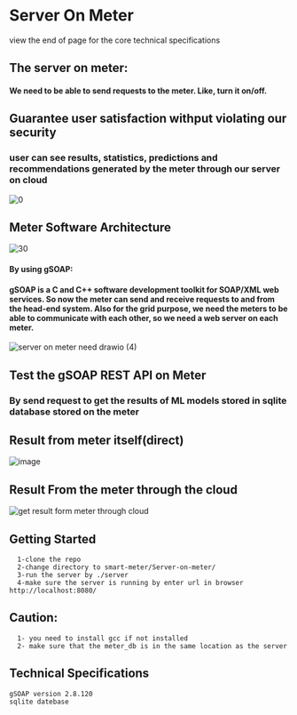 # Server On Meter
view the end of page for the core technical specifications
## The server on meter:
#### We need to be able to send requests to the meter. Like, turn it on/off.

## Guarantee user satisfaction withput violating our security
### user can see results, statistics, predictions and recommendations generated by the meter through our server on cloud

![0](https://user-images.githubusercontent.com/51336081/166917080-b90c7741-98e1-4a14-83a0-6650ab0948bd.png)

## Meter Software Architecture
![30](https://user-images.githubusercontent.com/51336081/166917056-fa9b05ed-38a8-45b8-a2d8-844dc6fb1423.png)


#### By using gSOAP:
#### gSOAP is a C and C++ software development toolkit for SOAP/XML web services. So now the meter can send and receive requests to and from the head-end system. Also for the grid purpose, we need the meters to be able to communicate with each other, so we need a web server on each meter. 

![server on meter need drawio (4)](https://user-images.githubusercontent.com/51336081/166916352-fd125232-7e62-4096-87d5-b89f728fe1b4.png)

## Test the gSOAP REST API on Meter 
### By send request to get the results of ML models stored in sqlite database stored on the meter

## Result from meter itself(direct)
![image](https://user-images.githubusercontent.com/51336081/166918314-3c8c71d0-94bb-44b0-8e67-53b7c4016754.png)

## Result From the meter through the cloud
![get result form meter through cloud](https://user-images.githubusercontent.com/51336081/166920369-2df8ebde-ba52-40dc-982c-06d2831728ea.png)


## Getting Started
```
  1-clone the repo
  2-change directory to smart-meter/Server-on-meter/
  3-run the server by ./server
  4-make sure the server is running by enter url in browser http://localhost:8080/
```

## Caution:
```
  1- you need to install gcc if not installed
  2- make sure that the meter_db is in the same location as the server  
```

## Technical Specifications
```
gSOAP version 2.8.120
sqlite datebase
```


